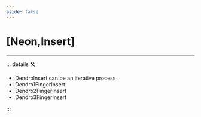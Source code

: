 ```yaml
---
aside: false
---
```

# <py>[Neon,Insert]</py>

---

<!-- =================================================== -->
<!-- =================================================== -->
<!-- =================================================== -->
<!-- =================================================== -->
<!-- =================================================== -->
::: details 🛠

- DendroInsert can be an iterative process
- Dendro1FingerInsert
- Dendro2FingerInsert
- Dendro3FingerInsert

:::

